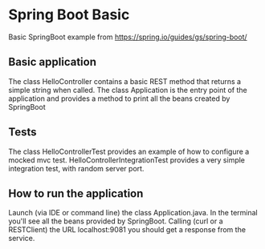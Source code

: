 # Spring Boot Basic

Basic SpringBoot example from https://spring.io/guides/gs/spring-boot/

## Basic application
The class HelloController contains a basic REST method that returns a simple string when called.
The class Application is the entry point of the application and provides a method to print all the beans created by SpringBoot

## Tests
The class HelloControllerTest provides an example of how to configure a mocked mvc test.
HelloControllerIntegrationTest provides a very simple integration test, with random server port.

## How to run the application
Launch (via IDE or command line) the class Application.java.
In the terminal you'll see all the beans provided by SpringBoot.
Calling (curl or a RESTClient) the URL localhost:9081 you should get a response from the service.
